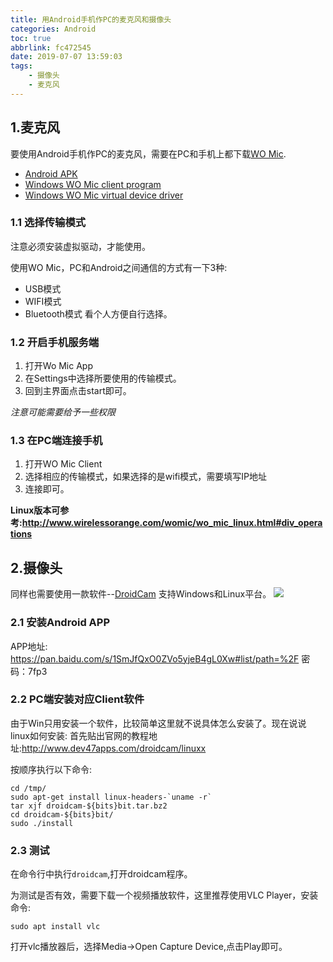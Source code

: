 ```yaml
---
title: 用Android手机作PC的麦克风和摄像头
categories: Android
toc: true
abbrlink: fc472545
date: 2019-07-07 13:59:03
tags:
	- 摄像头
	- 麦克风
---
```


## 1.麦克风
要使用Android手机作PC的麦克风，需要在PC和手机上都下载[WO Mic](http://www.wirelessorange.com/womic).
- [Android APK](http://www.wirelessorange.com/womic/softwares/app-release.apk)
- [Windows WO Mic client program](http://www.wirelessorange.com/womic/softwares/wo_mic_client_setup.exe)
- [Windows WO Mic virtual device driver](http://www.wirelessorange.com/womic/softwares/wo_mic_driver_signed.exe)
<!-- more -->
### 1.1 选择传输模式
注意必须安装虚拟驱动，才能使用。

使用WO Mic，PC和Android之间通信的方式有一下3种:
- USB模式
- WIFI模式
- Bluetooth模式
看个人方便自行选择。

### 1.2 开启手机服务端
1. 打开Wo Mic App
2. 在Settings中选择所要使用的传输模式。
3. 回到主界面点击start即可。

*注意可能需要给予一些权限*

### 1.3 在PC端连接手机
1. 打开WO Mic Client
2. 选择相应的传输模式，如果选择的是wifi模式，需要填写IP地址
3. 连接即可。

**Linux版本可参考:http://www.wirelessorange.com/womic/wo_mic_linux.html#div_operations**

## 2.摄像头
同样也需要使用一款软件--[DroidCam](http://www.dev47apps.com)
支持Windows和Linux平台。
![](https://ae01.alicdn.com/kf/HTB19AxgXAT2gK0jSZFkq6AIQFXaM.jpg)

### 2.1 安装Android APP
APP地址: https://pan.baidu.com/s/1SmJfQxO0ZVo5yjeB4gL0Xw#list/path=%2F
 密码：7fp3

### 2.2 PC端安装对应Client软件
由于Win只用安装一个软件，比较简单这里就不说具体怎么安装了。现在说说linux如何安装:
首先贴出官网的教程地址:http://www.dev47apps.com/droidcam/linuxx

按顺序执行以下命令:
```
cd /tmp/
sudo apt-get install linux-headers-`uname -r`
tar xjf droidcam-${bits}bit.tar.bz2
cd droidcam-${bits}bit/
sudo ./install
```

### 2.3 测试

在命令行中执行`droidcam`,打开droidcam程序。

为测试是否有效，需要下载一个视频播放软件，这里推荐使用VLC Player，安装命令:
```
sudo apt install vlc
```
打开vlc播放器后，选择Media->Open Capture Device,点击Play即可。



